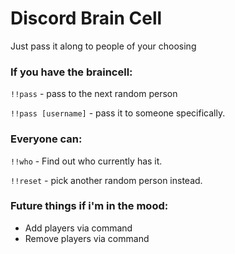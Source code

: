 # Discord Brain Cell

Just pass it along to people of your choosing

### If you have the braincell: 

`!!pass` - pass to the next random person

`!!pass [username]` - pass it to someone specifically.

### Everyone can:

`!!who` - Find out who currently has it.

`!!reset` - pick another random person instead.

### Future things if i'm in the mood:

 - Add players via command
 - Remove players via command